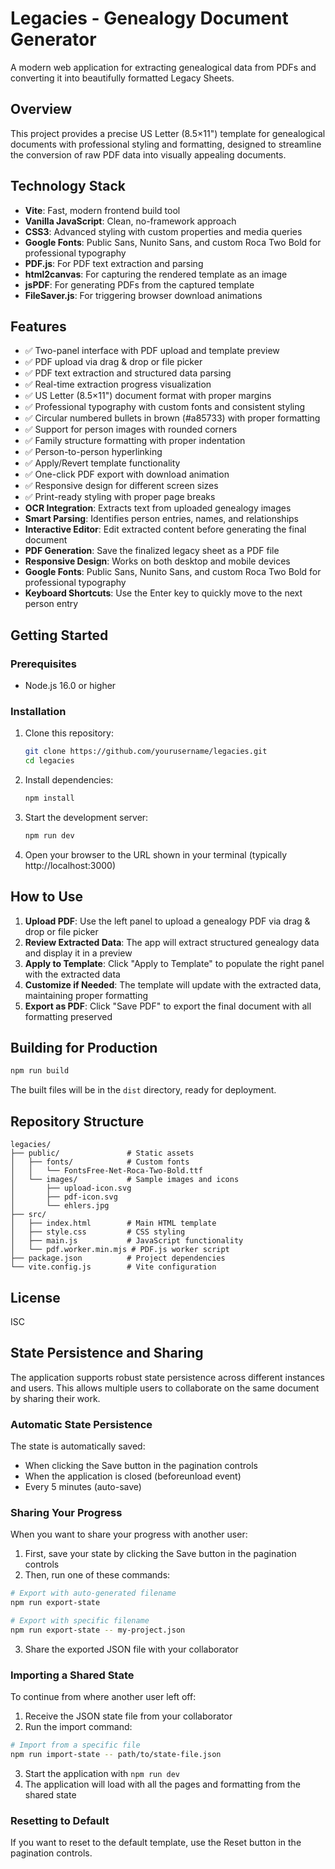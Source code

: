 # Legacies - Genealogy Document Generator

A modern web application for extracting genealogical data from PDFs and converting it into beautifully formatted Legacy Sheets.

## Overview

This project provides a precise US Letter (8.5×11") template for genealogical documents with professional styling and formatting, designed to streamline the conversion of raw PDF data into visually appealing documents.

## Technology Stack

- **Vite**: Fast, modern frontend build tool
- **Vanilla JavaScript**: Clean, no-framework approach
- **CSS3**: Advanced styling with custom properties and media queries
- **Google Fonts**: Public Sans, Nunito Sans, and custom Roca Two Bold for professional typography
- **PDF.js**: For PDF text extraction and parsing
- **html2canvas**: For capturing the rendered template as an image
- **jsPDF**: For generating PDFs from the captured template
- **FileSaver.js**: For triggering browser download animations

## Features

- ✅ Two-panel interface with PDF upload and template preview
- ✅ PDF upload via drag & drop or file picker
- ✅ PDF text extraction and structured data parsing
- ✅ Real-time extraction progress visualization
- ✅ US Letter (8.5×11") document format with proper margins
- ✅ Professional typography with custom fonts and consistent styling
- ✅ Circular numbered bullets in brown (#a85733) with proper formatting
- ✅ Support for person images with rounded corners
- ✅ Family structure formatting with proper indentation
- ✅ Person-to-person hyperlinking
- ✅ Apply/Revert template functionality
- ✅ One-click PDF export with download animation
- ✅ Responsive design for different screen sizes
- ✅ Print-ready styling with proper page breaks
- **OCR Integration**: Extracts text from uploaded genealogy images
- **Smart Parsing**: Identifies person entries, names, and relationships
- **Interactive Editor**: Edit extracted content before generating the final document
- **PDF Generation**: Save the finalized legacy sheet as a PDF file
- **Responsive Design**: Works on both desktop and mobile devices
- **Google Fonts**: Public Sans, Nunito Sans, and custom Roca Two Bold for professional typography
- **Keyboard Shortcuts**: Use the Enter key to quickly move to the next person entry

## Getting Started

### Prerequisites

- Node.js 16.0 or higher

### Installation

1. Clone this repository:
   ```bash
   git clone https://github.com/yourusername/legacies.git
   cd legacies
   ```

2. Install dependencies:
   ```bash
   npm install
   ```

3. Start the development server:
   ```bash
   npm run dev
   ```

4. Open your browser to the URL shown in your terminal (typically http://localhost:3000)

## How to Use

1. **Upload PDF**: Use the left panel to upload a genealogy PDF via drag & drop or file picker
2. **Review Extracted Data**: The app will extract structured genealogy data and display it in a preview
3. **Apply to Template**: Click "Apply to Template" to populate the right panel with the extracted data
4. **Customize if Needed**: The template will update with the extracted data, maintaining proper formatting
5. **Export as PDF**: Click "Save PDF" to export the final document with all formatting preserved

## Building for Production

```bash
npm run build
```

The built files will be in the `dist` directory, ready for deployment.

## Repository Structure

```
legacies/
├── public/               # Static assets
│   ├── fonts/            # Custom fonts
│   │   └── FontsFree-Net-Roca-Two-Bold.ttf
│   └── images/           # Sample images and icons
│       ├── upload-icon.svg
│       ├── pdf-icon.svg
│       └── ehlers.jpg
├── src/
│   ├── index.html        # Main HTML template
│   ├── style.css         # CSS styling
│   ├── main.js           # JavaScript functionality
│   └── pdf.worker.min.mjs # PDF.js worker script
├── package.json          # Project dependencies
└── vite.config.js        # Vite configuration
```

## License

ISC

## State Persistence and Sharing

The application supports robust state persistence across different instances and users. This allows multiple users to collaborate on the same document by sharing their work.

### Automatic State Persistence

The state is automatically saved:
- When clicking the Save button in the pagination controls
- When the application is closed (beforeunload event)
- Every 5 minutes (auto-save)

### Sharing Your Progress

When you want to share your progress with another user:

1. First, save your state by clicking the Save button in the pagination controls
2. Then, run one of these commands:

```bash
# Export with auto-generated filename
npm run export-state

# Export with specific filename
npm run export-state -- my-project.json
```

3. Share the exported JSON file with your collaborator

### Importing a Shared State

To continue from where another user left off:

1. Receive the JSON state file from your collaborator
2. Run the import command:

```bash
# Import from a specific file
npm run import-state -- path/to/state-file.json
```

3. Start the application with `npm run dev`
4. The application will load with all the pages and formatting from the shared state

### Resetting to Default

If you want to reset to the default template, use the Reset button in the pagination controls.
